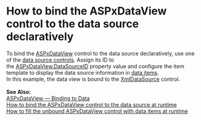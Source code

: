 # How to bind the ASPxDataView control to the data source declaratively


To bind the <a href="https://documentation.devexpress.com/#AspNet/clsDevExpressWebASPxDataViewtopic">ASPxDataView</a> control to the data source declaratively, use one of the <a href="https://msdn.microsoft.com/en-us/library/ms247258.aspx">data source controls</a>. Assign its ID to the <a href="https://documentation.devexpress.com/#AspNet/DevExpressWebASPxDataWebControl_DataSourceIDtopic">ASPxDataView.DataSourceID</a> property value and configure the item template to display the data source information in <a href="http://help.devexpress.com/#AspNet/CustomDocument115725">data items</a>.<br>In this example, the data view is bound to the <a href="https://msdn.microsoft.com/en-us/library/system.web.ui.webcontrols.xmldatasource(v=vs.110).aspx">XmlDataSource</a> control.<br><br><strong>See Also:<br></strong><a href="http://help.devexpress.com/#AspNet/CustomDocument115695">ASPxDataView — Binding to Data</a><br><a href="https://www.devexpress.com/Support/Center/p/T358210">How to bind the ASPxDataView</a><a href="https://www.devexpress.com/Support/Center/p/T358210"> c</a><a href="https://www.devexpress.com/Support/Center/p/T358210">ontrol</a><a href="https://www.devexpress.com/Support/Center/p/T358210"> to the data</a><a href="https://www.devexpress.com/Support/Center/p/T358210"> sour</a><a href="https://www.devexpress.com/Support/Center/p/T358210">ce</a><a href="https://www.devexpress.com/Support/Center/p/T358210"> at runtime</a><br><a href="https://www.devexpress.com/Support/Center/p/T358211">How to fill the unbound ASPxDataView control with data items at runtime</a>‌

<br/>


